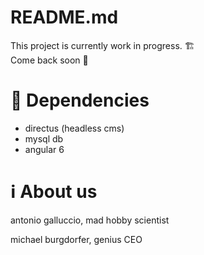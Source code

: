 # README.md

This project is currently work in progress. 🏗  
Come back soon 👷

# 🔁 Dependencies

- directus (headless cms)
- mysql db
- angular 6

# ℹ About us

antonio galluccio, mad hobby scientist

michael burgdorfer, genius CEO
